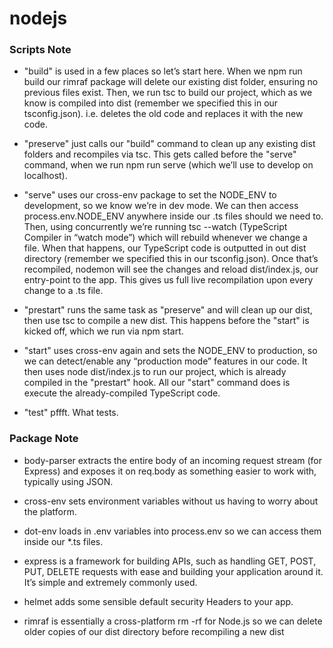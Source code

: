# nodejs

### Scripts Note
- "build" is used in a few places so let’s start here. When we npm run build our rimraf package will delete our existing dist folder, ensuring no previous files exist. Then, we run tsc to build our project, which as we know is compiled into dist (remember we specified this in our tsconfig.json). i.e. deletes the old code and replaces it with the new code.

- "preserve" just calls our "build" command to clean up any existing dist folders and recompiles via tsc. This gets called before the "serve" command, when we run npm run serve (which we’ll use to develop on localhost).

- "serve" uses our cross-env package to set the NODE_ENV to development, so we know we’re in dev mode. We can then access process.env.NODE_ENV anywhere inside our .ts files should we need to. Then, using concurrently we’re running tsc --watch (TypeScript Compiler in “watch mode”) which will rebuild whenever we change a file. When that happens, our TypeScript code is outputted in out dist directory (remember we specified this in our tsconfig.json). Once that’s recompiled, nodemon will see the changes and reload dist/index.js, our entry-point to the app. This gives us full live recompilation upon every change to a .ts file.

- "prestart" runs the same task as "preserve" and will clean up our dist, then use tsc to compile a new dist. This happens before the "start" is kicked off, which we run via npm start.

- "start" uses cross-env again and sets the NODE_ENV to production, so we can detect/enable any “production mode” features in our code. It then uses node dist/index.js to run our project, which is already compiled in the "prestart" hook. All our "start" command does is execute the already-compiled TypeScript code.

- "test" pffft. What tests.

### Package Note
- body-parser extracts the entire body of an incoming request stream (for Express) and exposes it on req.body as something easier to work with, typically using JSON.

- cross-env sets environment variables without us having to worry about the platform.

- dot-env loads in .env variables into process.env so we can access them inside our *.ts files.

- express is a framework for building APIs, such as handling GET, POST, PUT, DELETE requests with ease and building your application around it. It’s simple and extremely commonly used.

- helmet adds some sensible default security Headers to your app.

- rimraf is essentially a cross-platform rm -rf for Node.js so we can delete older copies of our dist directory before recompiling a new dist